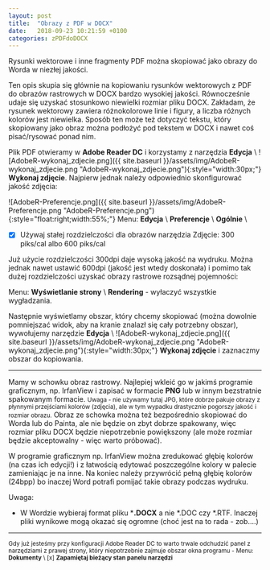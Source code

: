 ```yaml
---
layout: post
title:  "Obrazy z PDF w DOCX"
date:   2018-09-23 10:21:59 +0100
categories: zPDFdoDOCX
---
```


Rysunki wektorowe i inne fragmenty PDF można skopiować jako obrazy do Worda w niezłej jakości.<br>


Ten opis skupia się głównie na kopiowaniu rysunków wektorowych z PDF do obrazów rastrowych w DOCX bardzo wysokiej jakości. Równocześnie udaje się uzyskać stosunkowo niewielki rozmiar pliku DOCX.
Zakładam, że rysunek wektorowy zawiera różnokolorowe linie i figury, a liczba różnych kolorów jest niewielka. Sposób ten może też dotyczyć tekstu, który skopiowany jako obraz można podłożyć pod tekstem w DOCX i nawet coś pisać/rysować ponad nim.

Plik PDF otwieramy w **Adobe Reader DC** i korzystamy z narzędzia   **Edycja** \ ![AdobeR-wykonaj_zdjecie.png]({{ site.baseurl }}/assets/img/AdobeR-wykonaj_zdjecie.png "AdobeR-wykonaj_zdjecie.png"){:style="width:30px;"} **W<u>y</u>konaj zdjęcie**. Najpierw jednak należy odpowiednio skonfigurować jakość zdjęcia:

![AdobeR-Preferencje.png]({{ site.baseurl }}/assets/img/AdobeR-Preferencje.png "AdobeR-Preferencje.png"){:style="float:right;width:55%;"}
Menu: **Edycja** \ **Preferencje** \ **Ogólnie** \
- [x] Używaj stałej rozdzielczości dla obrazów narzędzia Zdjęcie: 300 piks/cal albo 600 piks/cal 

Już użycie rozdzielczości 300dpi daje wysoką jakość na wydruku. Można jednak nawet ustawić 600dpi (jakość jest wtedy doskonała) i pomimo tak dużej rozdzielczości uzyskać obrazy rastrowe rozsądnej pojemności:

Menu: **Wyświetlanie strony** \ **Rendering** - wyłaczyć wszystkie wygładzania.

Następnie wyświetlamy obszar, który chcemy skopiować (można dowolnie pomniejszać widok, aby na kranie znalazł się cały potrzebny obszar), wywołujemy
narzędzie   **Edycja** \ ![AdobeR-wykonaj_zdjecie.png]({{ site.baseurl }}/assets/img/AdobeR-wykonaj_zdjecie.png "AdobeR-wykonaj_zdjecie.png"){:style="width:30px;"} **W<u>y</u>konaj zdjęcie** i zaznaczmy obszar do kopiowania.

- - - - -

Mamy w schowku obraz rastrowy. Najlepiej wkleić go w jakimś programie graficznym, np. IrfanView i zapisać w formacie **PNG** lub w innym bezstratnie spakowanym formacie. <small>Uwaga - nie używamy tutaj JPG, które dobrze pakuje obrazy z płynnymi przejściami kolorów (zdjęcia), ale w tym wypadku drastycznie pogorszy jakość i rozmiar obrazu.</small> Obraz ze schowka można też bezpośrednio skopiować do Worda lub do Painta, ale nie będzie on zbyt dobrze spakowany, więc rozmiar pliku DOCX będzie niepotrzebnie powiększony (ale może rozmiar będzie akceptowalny - więc warto próbować).

W programie graficznym np. IrfanView można zredukować głębię kolorów  (na czas ich edycji!) i z łatwością edytować poszczególne kolory w palecie zamieniając je na inne. Na koniec należy przywrócić pełną głębię kolorów (24bpp) bo inaczej Word potrafi pomijać takie obrazy podczas wydruku.


Uwaga:
* W Wordzie wybieraj format pliku ***.DOCX** a nie *.DOC czy *.RTF. Inaczej pliki wynikowe mogą okazać się ogromne (choć jest na to rada - zob....)

- - - - -

<small> Gdy już jesteśmy przy konfiguracji Adobe Reader DC to warto trwale odchudzić panel z narzędziami z prawej strony, który niepotrzebnie zajmuje obszar okna programu - Menu: **Dokumenty** \ [x] **Zapamiętaj bieżący stan panelu narzędzi**</small>

